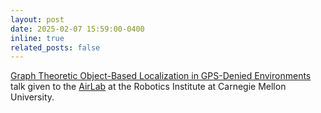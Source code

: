 ```yaml
---
layout: post
date: 2025-02-07 15:59:00-0400
inline: true
related_posts: false
---
```


[Graph Theoretic Object-Based Localization in GPS-Denied Environments](https://www.youtube.com/watch?v=fT6KLfiLAAw&ab_channel=AirLab) talk given to the [AirLab](https://theairlab.org/) at the Robotics Institute at Carnegie Mellon University. 
